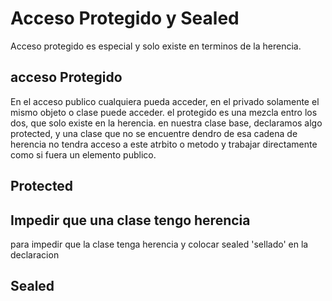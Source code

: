 # Acceso Protegido y Sealed
Acceso protegido es especial y solo existe en terminos de la herencia.

## acceso Protegido
En el acceso publico cualquiera pueda acceder, en el privado solamente el mismo objeto o clase puede acceder. el protegido es una mezcla entro los dos, que solo existe en la herencia.
en nuestra clase base, declaramos algo protected, y una clase que no se encuentre dendro de esa cadena de herencia no tendra acceso a este atrbito o metodo y trabajar directamente como si fuera  un elemento publico.

## Protected

## Impedir que una clase tengo herencia
para impedir que la clase tenga herencia y colocar sealed 'sellado' en la declaracion
## Sealed